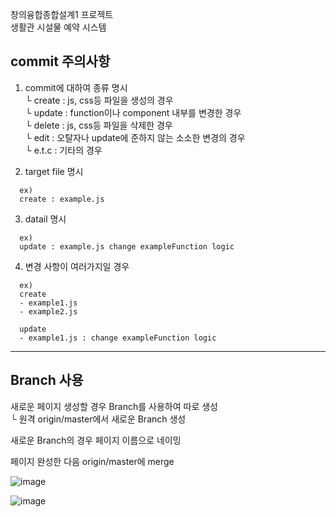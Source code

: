 창의융합종합설계1 프로젝트<br>
생활관 시설물 예약 시스템


## **commit 주의사항**
1. commit에 대하여 종류 명시<br>
  └ create : js, css등 파일을 생성의 경우<br>
  └ update : function이나 component 내부를 변경한 경우<br>
  └ delete : js, css등 파일을 삭제한 경우<br>
  └ edit : 오탈자나 update에 준하지 않는 소소한 변경의 경우<br>
  └ e.t.c : 기타의 경우
  
2. target file 명시<br>
```
  ex)
  create : example.js
```
3.  datail 명시<br>
```
  ex)
  update : example.js change exampleFunction logic
```
4. 변경 사항이 여러가지일 경우<br>
```
  ex)
  create
  - example1.js
  - example2.js
  
  update
  - example1.js : change exampleFunction logic
```
---

## **Branch 사용**<br>
새로운 페이지 생성할 경우 Branch를 사용하여 따로 생성<br>
    └ 원격 origin/master에서 새로운 Branch 생성 

새로운 Branch의 경우 페이지 이름으로 네이밍

페이지 완성한 다음 origin/master에 merge
<br>

![image](https://user-images.githubusercontent.com/67218734/201326208-669aac73-00fd-4c7a-8ed2-666956972aa6.png)

![image](https://user-images.githubusercontent.com/67218734/201326308-0ccea3e1-e0cb-4c10-bc2b-a4e958ea340e.png)


